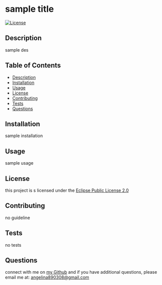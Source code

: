 # sample title
  [![License](https://img.shields.io/badge/License-EPL%201.0-red.svg)](https://opensource.org/licenses/EPL-1.0)  
  ## Description
  sample des  
  ## Table of Contents
  * [Description](#description)
  * [Installation](#installation)
  * [Usage](#usage)
  * [License](#license)
  * [Contributing](#contributing)
  * [Tests](#tests)
  * [Questions](#questions)  
  ## Installation
  sample installation
  ## Usage
  sample usage  
  ## License
  this project is s licensed under the [Eclipse Public License 2.0](LICENSE)  
  ## Contributing
  no guideline  
  ## Tests
  no tests
  ## Questions
  connect with me on [my Github](https://github.com/angelinama) and if you have additional questions, please email me at: angelina890308@gmail.com

